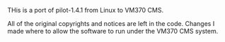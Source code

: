 
THis is a port of pilot-1.4.1 from Linux to VM370 CMS.

All of the original copyrights and notices are left in the
code.  Changes I made where to allow the software to run
under the VM370 CMS system.

